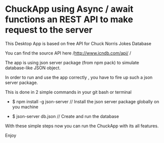 # ChuckApp using Async / await functions an REST API to make request to the server

This Desktop App is based on free API for Chuck Norris Jokes Database

You can find the source API here /http://www.icndb.com/api/ /

The app is using json server package (from npm pack)
to simulate database-like JSON object.

In order to run and use the app correctly ,
you have to fire up such a json server package.

This is done in 2 simple commands in your git bash or terminal

- $ npm install -g json-server // Install the json server package globally on you machine

- $ json-server db.json // Create and run the database

With these simple steps now you can run the ChuckApp with its all features.

Enjoy

